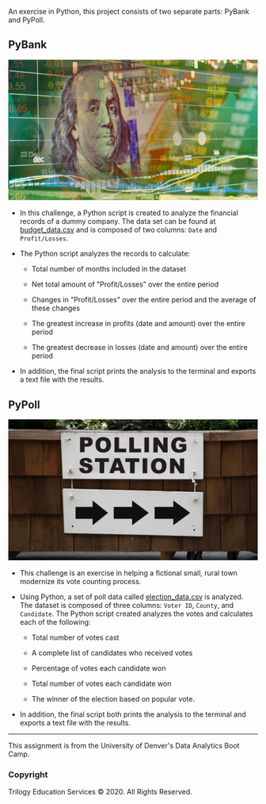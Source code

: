 An exercise in Python, this project consists of two separate parts: PyBank and PyPoll. 

## PyBank

![Revenue](Images/revenue-per-lead.png)

* In this challenge, a Python script is created to analyze the financial records of a dummy company. The data set can be found at [budget_data.csv](PyBank/Resources/budget_data.csv) and is composed of two columns: `Date` and `Profit/Losses`.

* The Python script analyzes the records to calculate:

  * Total number of months included in the dataset

  * Net total amount of "Profit/Losses" over the entire period

  * Changes in "Profit/Losses" over the entire period and the average of these changes

  * The greatest increase in profits (date and amount) over the entire period

  * The greatest decrease in losses (date and amount) over the entire period


* In addition, the final script prints the analysis to the terminal and exports a text file with the results.

## PyPoll

![Vote Counting](Images/Vote_counting.png)

* This challenge is an exercise in helping a fictional small, rural town modernize its vote counting process.

* Using Python, a set of poll data called [election_data.csv](PyPoll/Resources/election_data.csv) is analyzed. The dataset is composed of three columns: `Voter ID`, `County`, and `Candidate`. The Python script created analyzes the votes and calculates each of the following:

  * Total number of votes cast

  * A complete list of candidates who received votes

  * Percentage of votes each candidate won

  * Total number of votes each candidate won

  * The winner of the election based on popular vote.

* In addition, the final script both prints the analysis to the terminal and exports a text file with the results.


- - -
This assignment is from the University of Denver's Data Analytics Boot Camp. 
### Copyright

Trilogy Education Services © 2020. All Rights Reserved.

